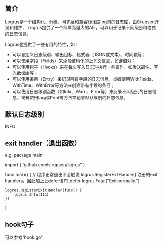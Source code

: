 ## 简介
Logrus是一个结构化、分级、可扩展和兼容标准库log包的日志库，由Sirupsen开发和维护。
Logrus提供了一个简单而强大的API，可以用于记录不同级别和格式的日志信息。

Logrus也提供了一些有用的特性，如：
* 可以自定义日志级别、输出目标、格式器（JSON或文本）、时间戳等；
* 可以使用字段（Fields）来添加结构化的上下文信息，如键值对；
* 可以使用钩子（Hooks）来在每次写入日志时执行一些操作，如发送邮件、写入数据库等；
* 可以使用条目（Entry）来记录带有字段的日志信息，或者使用WithFields、WithTime、WithError等方法来创建带有字段的条目；
* 可以使用日志级别函数（如Info、Warn、Error等）来记录不同级别的日志信息，或者使用Log或Print等方法来记录默认级别的日志信息。

## 默认日志级别
INFO

## exit handler（退出函数）
e.g.
package main

import (
"github.com/sirupsen/logrus"
)

func main() {
// 程序正常退出不会触发 logrus.RegisterExitHandle() 注册的exit handlers，因此加上此defer语句.
defer logrus.Fatal("Exit normally.")

	logrus.RegisterExitHandler(func() {
		logrus.Info(111)
	})
}

## hook勾子
可以参考"hook.go".
